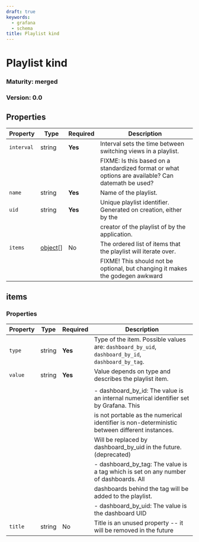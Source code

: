 ```yaml
---
draft: true
keywords:
  - grafana
  - schema
title: Playlist kind
---
```


# Playlist kind

### Maturity: merged
### Version: 0.0

## Properties

| Property   | Type               | Required | Description                                                                                        |
|------------|--------------------|----------|----------------------------------------------------------------------------------------------------|
| `interval` | string             | **Yes**  | Interval sets the time between switching views in a playlist.                                      |
|            |                    |          | FIXME: Is this based on a standardized format or what options are available? Can datemath be used? |
| `name`     | string             | **Yes**  | Name of the playlist.                                                                              |
| `uid`      | string             | **Yes**  | Unique playlist identifier. Generated on creation, either by the                                   |
|            |                    |          | creator of the playlist of by the application.                                                     |
| `items`    | [object](#items)[] | No       | The ordered list of items that the playlist will iterate over.                                     |
|            |                    |          | FIXME! This should not be optional, but changing it makes the godegen awkward                      |

## items

### Properties

| Property | Type   | Required | Description                                                                                       |
|----------|--------|----------|---------------------------------------------------------------------------------------------------|
| `type`   | string | **Yes**  | Type of the item. Possible values are: `dashboard_by_uid`, `dashboard_by_id`, `dashboard_by_tag`. |
| `value`  | string | **Yes**  | Value depends on type and describes the playlist item.                                            |
|          |        |          |                                                                                                   |
|          |        |          |  - dashboard_by_id: The value is an internal numerical identifier set by Grafana. This            |
|          |        |          |  is not portable as the numerical identifier is non-deterministic between different instances.    |
|          |        |          |  Will be replaced by dashboard_by_uid in the future. (deprecated)                                 |
|          |        |          |  - dashboard_by_tag: The value is a tag which is set on any number of dashboards. All             |
|          |        |          |  dashboards behind the tag will be added to the playlist.                                         |
|          |        |          |  - dashboard_by_uid: The value is the dashboard UID                                               |
| `title`  | string | No       | Title is an unused property -- it will be removed in the future                                   |


